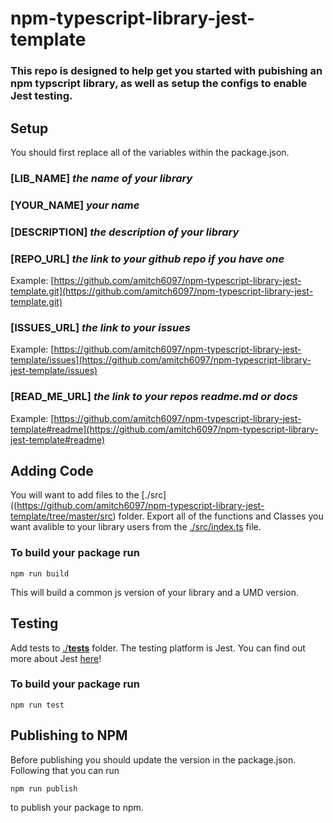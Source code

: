 # npm-typescript-library-jest-template

### This repo is designed to help get you started with pubishing an npm typscript library, as well as setup the configs to enable Jest testing.

## Setup

You should first replace all of the variables within the package.json. 
### [LIB_NAME] _the name of your library_
### [YOUR_NAME] _your name_
### [DESCRIPTION] _the description of your library_
### [REPO_URL] _the link to your github repo if you have one_
  Example: [https://github.com/amitch6097/npm-typescript-library-jest-template.git](https://github.com/amitch6097/npm-typescript-library-jest-template.git)
### [ISSUES_URL] _the link to your issues_ 
  Example: [https://github.com/amitch6097/npm-typescript-library-jest-template/issues](https://github.com/amitch6097/npm-typescript-library-jest-template/issues)
### [READ_ME_URL] _the link to your repos readme.md or docs_
  Example: [https://github.com/amitch6097/npm-typescript-library-jest-template#readme](https://github.com/amitch6097/npm-typescript-library-jest-template#readme)
  
  ## Adding Code
  
  You will want to add files to the [./src]((https://github.com/amitch6097/npm-typescript-library-jest-template/tree/master/src) folder.  Export all of the functions and Classes you want avalible to your library users from the [./src/index.ts](https://github.com/amitch6097/npm-typescript-library-jest-template/tree/master/src/index.ts) file.
  ### To build your package run
  ```
  npm run build
  ````
  This will build a common js version of your library and a UMD version.
  
  ## Testing 
  
  Add tests to [./__tests__](https://github.com/amitch6097/npm-typescript-library-jest-template/tree/master/__tests__) folder.  The testing platform is Jest.  You can find out more about Jest [here](https://jestjs.io/)!
  ### To build your package run
  ```
  npm run test
  ````
  
  ## Publishing to NPM
  
  Before publishing you should update the version in the package.json.  Following that you can run 
  ```
  npm run publish
  ```
  to publish your package to npm.
  

  
